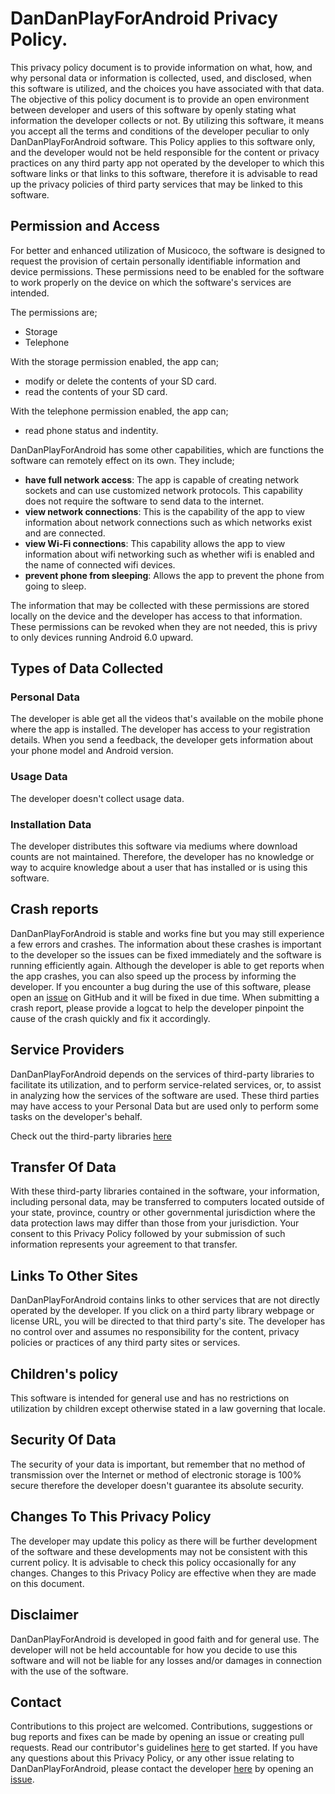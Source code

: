# DanDanPlayForAndroid Privacy Policy. 

This privacy policy document is to provide information on what, how, and why personal data or information is collected, used, and disclosed, when this software is utilized, and the choices you have associated with that data. The objective of this policy document is to provide an open environment between developer and users of this software by openly stating what information the developer collects or not. By utilizing this software, it means you accept all the terms and conditions of the developer peculiar to only DanDanPlayForAndroid software. This Policy applies to this software only, and the developer would not be held responsible for the content or privacy practices on any third party app not operated by the developer to which this software links or that links to this software, therefore it is advisable to read up the privacy policies of third party services that may be linked to this software.


## Permission and Access

For better and enhanced utilization of Musicoco, the software is designed to request the provision of certain personally identifiable information and device permissions. These permissions need to be enabled for the software to work properly on the device on which the software's services are intended.

The permissions are;

- Storage
- Telephone


With the storage permission enabled, the app can;

- modify or delete the contents of your SD card.
- read the contents of your SD card. 

With the telephone permission enabled, the app  can;

- read phone status and indentity. 


DanDanPlayForAndroid has some other capabilities, which are functions the software can remotely effect on its own. They include; 


- **have full network access**: The app is capable of creating network sockets and can use customized network protocols. This capability does not require the software to send data to the internet.
- **view network connections**: This is the capability of the app to view information about network connections such as which networks exist and are connected.
- **view Wi-Fi connections**: This capability allows the app to view information about wifi networking such as whether wifi is enabled and the name of connected wifi devices.
- **prevent phone from sleeping**: Allows the app to prevent the phone from going to sleep.


The information that may be collected with these permissions are stored locally on the device and the developer has access to that information. These permissions can be revoked when they are not needed, this is privy to only devices running Android 6.0 upward.

## Types of Data Collected

### Personal Data
The developer is able get all the videos that's available on the mobile phone where the app is installed. The developer has access to your registration details. When you send a feedback, the developer gets information about your phone model and Android version.

### Usage Data
The developer doesn't collect usage data.

### Installation Data
The developer distributes this software via mediums where download counts are not maintained. Therefore, the developer has no knowledge or way to acquire knowledge about a user that has installed or is using this software. 

## Crash reports

DanDanPlayForAndroid is stable and works fine but you may still experience a few errors and crashes. The information about these crashes is important to the developer so the issues can be fixed immediately and the software is running efficiently again. Although the developer is able to get reports when the app crashes, you can also speed up the process by informing the developer. If you encounter a bug during the use of this software, please open an [issue](https://github.com/xyoye/DanDanPlayForAndroid/issues/new?template=bug_report.md) on GitHub and it will be fixed in due time. When submitting a crash report, please provide a logcat to help the developer pinpoint the cause of the crash quickly and fix it accordingly.

## Service Providers

DanDanPlayForAndroid depends on the services of third-party libraries to facilitate its utilization, and to perform service-related services, or, to assist in analyzing how the services of the software are used. These third parties may have access to your Personal Data but are used only to perform some tasks on the developer's behalf. 

Check out the third-party libraries [here](https://github.com/xyoye/DanDanPlayForAndroid/blob/master/THIRD_PARTY_LIBRARIES.md)


## Transfer Of Data
With these third-party libraries contained in the software, your information, including personal data, may be transferred to computers located outside of your state, province, country or other governmental jurisdiction where the data protection laws may differ than those from your jurisdiction. Your consent to this Privacy Policy followed by your submission of such information represents your agreement to that transfer.

## Links To Other Sites

DanDanPlayForAndroid contains links to other services that are not directly operated by the developer. If you click on a third party library webpage or license URL, you will be directed to that third party's site. The developer has no control over and assumes no responsibility for the content, privacy policies or practices of any third party sites or services.


## Children's policy

This software is intended for general use and has no restrictions on utilization by children except otherwise stated in a law governing that locale.


## Security Of Data

The security of your data is important, but remember that no method of transmission over the Internet or method of electronic storage is 100% secure therefore the developer doesn't guarantee its absolute security.

## Changes To This Privacy Policy

The developer may update this policy as there will be further development of the software and these developments may not be consistent with this current policy. It is advisable to check this policy occasionally for any changes. Changes to this Privacy Policy are effective when they are made on this document.

## Disclaimer

DanDanPlayForAndroid is developed in good faith and for general use. The developer will not be held accountable for how you decide to use this software and will not be liable for any losses and/or damages in connection with the use of the software.

## Contact

Contributions to this project are welcomed. Contributions, suggestions or bug reports and fixes can be made by opening an issue or creating pull requests. Read our contributor's guidelines [here]() to get started. 
If you have any questions about this Privacy Policy, or any other issue relating to DanDanPlayForAndroid, please contact the developer [here](https://github.com/xyoye/DanDanPlayForAndroid) by opening an [issue](https://github.com/xyoye/DanDanPlayForAndroid/issues/new/choose). 
